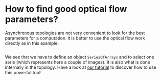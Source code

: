 # How to find good optical flow parameters?

Asynchronous topologies are not very convenient to look for the best parameters
for a computation. It is better to use the optical flow work directly as in
this example:

```{literalinclude} optflow_try_params.py
```

We see that we have to define an object `SeriesOfArrays` and to select one
serie (which represents here a couple of images). It is also what is done
internally in the topology. Have a look at [our tutorial](https://fluiddyn.readthedocs.io/en/latest/ipynb/tuto_serieofarrays.html) to
discover how to use this powerful tool!
